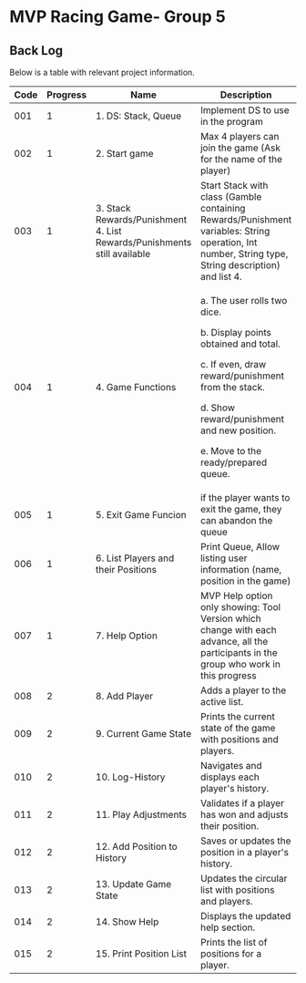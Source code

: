 # MVP Racing Game- Group 5
## Back Log

Below is a table with relevant project information.

| Code  | Progress | Name                        | Description                                                                                         | Responsible         |
|-------|----------|-----------------------------|-----------------------------------------------------------------------------------------------------|---------------------|
| 001   | 1        | 1. DS: Stack, Queue         | Implement DS to use in the program                                                                  | ALL                 |
| 002   | 1        | 2. Start game               | Max 4 players can join the game (Ask for the name of the player)                                    | Lorenzo             |
| 003   | 1        | 3. Stack Rewards/Punishment <br> 4. List Rewards/Punishments still available | Start Stack with class (Gamble containing Rewards/Punishment variables: String operation, Int number, String type, String description) and list 4. | Deyber             |
| 004   | 1        | 4. Game Functions           | <p>a. The user rolls two dice.</p> <p>b. Display points obtained and total.</p> <p>c. If even, draw reward/punishment from the stack.</p> <p>d. Show reward/punishment and new position.</p> <p>e. Move to the ready/prepared queue.</p> | Lorenzo / Andres    |
| 005   | 1        | 5. Exit Game Funcion        | if the player wants to exit the game, they can abandon the queue                                    | Stephanie           |
| 006   | 1        | 6. List Players and their Positions | Print Queue, Allow listing user information (name, position in the game)                    | Stephanie           |
| 007   | 1        | 7. Help Option              | MVP Help option only showing: Tool Version which change with each advance, all the participants in the group who work in this progress | Stephanie           |
| 008   | 2        | 8. Add Player        | Adds a player to the active list.                                    |            |
| 009   | 2        | 9. Current Game State | Prints the current state of the game with positions and players.                    |            |
| 010   | 2        | 10. Log-History              | Navigates and displays each player's history. |            |
| 011   | 2        | 11. Play Adjustments              | Validates if a player has won and adjusts their position. |            |
| 012   | 2        | 12. Add Position to History              | Saves or updates the position in a player's history. |            |
| 013   | 2        | 13. Update Game State              | Updates the circular list with positions and players. |            |
| 014   | 2        | 14. Show Help              | Displays the updated help section. |           |
| 015   | 2        | 15. Print Position List              | Prints the list of positions for a player. |            |


